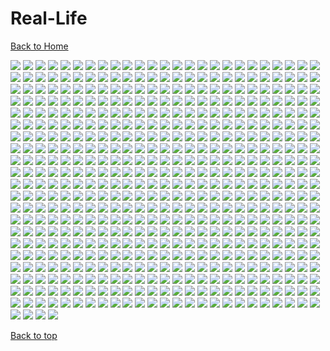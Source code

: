 # Real-Life

[Back to Home](https://github.com/RickyFoots/Wallpapers/tree/main)

</h1>

<img src="https://github.com/RickyFoots/Wallpapers/blob/main/Collection/Real Life/0003adef2077d0934e691e48482106df.jpg">

<img src="https://github.com/RickyFoots/Wallpapers/blob/main/Collection/Real Life/0047.jpg">

<img src="https://github.com/RickyFoots/Wallpapers/blob/main/Collection/Real Life/0054.jpg">

<img src="https://github.com/RickyFoots/Wallpapers/blob/main/Collection/Real Life/0e3625e5d5bde6b6121d4fde3965296f.jpg">

<img src="https://github.com/RickyFoots/Wallpapers/blob/main/Collection/Real Life/15.png">

<img src="https://github.com/RickyFoots/Wallpapers/blob/main/Collection/Real Life/1574706824146.jpg">

<img src="https://github.com/RickyFoots/Wallpapers/blob/main/Collection/Real Life/1645122906849.jpg">

<img src="https://github.com/RickyFoots/Wallpapers/blob/main/Collection/Real Life/1657806675179.jpg">

<img src="https://github.com/RickyFoots/Wallpapers/blob/main/Collection/Real Life/1661966120231932.jpg">

<img src="https://github.com/RickyFoots/Wallpapers/blob/main/Collection/Real Life/1683408835959986.jpg">

<img src="https://github.com/RickyFoots/Wallpapers/blob/main/Collection/Real Life/1684816030898805.jpg">

<img src="https://github.com/RickyFoots/Wallpapers/blob/main/Collection/Real Life/175fe5597b12c33ba7c9864404772bbd.jpg">

<img src="https://github.com/RickyFoots/Wallpapers/blob/main/Collection/Real Life/1H.jpg">

<img src="https://github.com/RickyFoots/Wallpapers/blob/main/Collection/Real Life/1jznxzg7jaw81.jpg">

<img src="https://github.com/RickyFoots/Wallpapers/blob/main/Collection/Real Life/2 - DEl93OU.jpg">

<img src="https://github.com/RickyFoots/Wallpapers/blob/main/Collection/Real Life/2.jpg">

<img src="https://github.com/RickyFoots/Wallpapers/blob/main/Collection/Real Life/20220519_140541.jpg">

<img src="https://github.com/RickyFoots/Wallpapers/blob/main/Collection/Real Life/2023-03-07_00.png">

<img src="https://github.com/RickyFoots/Wallpapers/blob/main/Collection/Real Life/20230511_1827_Photography (1).jpg">

<img src="https://github.com/RickyFoots/Wallpapers/blob/main/Collection/Real Life/20230511_1827_Photography (2).jpg">

<img src="https://github.com/RickyFoots/Wallpapers/blob/main/Collection/Real Life/20230511_1827_Photography.jpg">

<img src="https://github.com/RickyFoots/Wallpapers/blob/main/Collection/Real Life/27r8pdbrev0a1.png">

<img src="https://github.com/RickyFoots/Wallpapers/blob/main/Collection/Real Life/2911555.png">

<img src="https://github.com/RickyFoots/Wallpapers/blob/main/Collection/Real Life/29222227855_51f0ee1091_k.jpg">

<img src="https://github.com/RickyFoots/Wallpapers/blob/main/Collection/Real Life/3 - DhGgOp7.jpg">

<img src="https://github.com/RickyFoots/Wallpapers/blob/main/Collection/Real Life/3.jpg">

<img src="https://github.com/RickyFoots/Wallpapers/blob/main/Collection/Real Life/3096067.jpg">

<img src="https://github.com/RickyFoots/Wallpapers/blob/main/Collection/Real Life/4 - b24Q8oE.jpg">

<img src="https://github.com/RickyFoots/Wallpapers/blob/main/Collection/Real Life/4.jpg">

<img src="https://github.com/RickyFoots/Wallpapers/blob/main/Collection/Real Life/5 - uCrGTLP.jpg">

<img src="https://github.com/RickyFoots/Wallpapers/blob/main/Collection/Real Life/5.jpg">

<img src="https://github.com/RickyFoots/Wallpapers/blob/main/Collection/Real Life/6 - Y7rYZHm.jpg">

<img src="https://github.com/RickyFoots/Wallpapers/blob/main/Collection/Real Life/6.jpg">

<img src="https://github.com/RickyFoots/Wallpapers/blob/main/Collection/Real Life/651c1a6.jpg">

<img src="https://github.com/RickyFoots/Wallpapers/blob/main/Collection/Real Life/7 - uieCiSk.jpg">

<img src="https://github.com/RickyFoots/Wallpapers/blob/main/Collection/Real Life/79e2636d1d332ab50d4316ce31d7df4b.jpg">

<img src="https://github.com/RickyFoots/Wallpapers/blob/main/Collection/Real Life/85cd66f9f22aa437d1cbed98f661d0cc.jpg">

<img src="https://github.com/RickyFoots/Wallpapers/blob/main/Collection/Real Life/9 - Ua3eIkp.jpg">

<img src="https://github.com/RickyFoots/Wallpapers/blob/main/Collection/Real Life/91bafa0.jpg">

<img src="https://github.com/RickyFoots/Wallpapers/blob/main/Collection/Real Life/94SjZ0A.jpeg">

<img src="https://github.com/RickyFoots/Wallpapers/blob/main/Collection/Real Life/97h72d081th81.jpg">

<img src="https://github.com/RickyFoots/Wallpapers/blob/main/Collection/Real Life/BloomingTreeFlowers.jpg">

<img src="https://github.com/RickyFoots/Wallpapers/blob/main/Collection/Real Life/BrooklynBridge.jpg">

<img src="https://github.com/RickyFoots/Wallpapers/blob/main/Collection/Real Life/Cold Red22123_rectangle.jpg">

<img src="https://github.com/RickyFoots/Wallpapers/blob/main/Collection/Real Life/D9xlw7UxTBqQw5sLf8cJ_reef insp-72.jpg">

<img src="https://github.com/RickyFoots/Wallpapers/blob/main/Collection/Real Life/Deer.jpg">

<img src="https://github.com/RickyFoots/Wallpapers/blob/main/Collection/Real Life/FFW5bbwaAAYexpT.png">

<img src="https://github.com/RickyFoots/Wallpapers/blob/main/Collection/Real Life/FFW5bbwaIAEOtCp.png">

<img src="https://github.com/RickyFoots/Wallpapers/blob/main/Collection/Real Life/FZgIjCw.png">

<img src="https://github.com/RickyFoots/Wallpapers/blob/main/Collection/Real Life/Fall Wallpaper Black And White.jpg">

<img src="https://github.com/RickyFoots/Wallpapers/blob/main/Collection/Real Life/Get8WQn.jpeg">

<img src="https://github.com/RickyFoots/Wallpapers/blob/main/Collection/Real Life/GloomyWoods.jpg">

<img src="https://github.com/RickyFoots/Wallpapers/blob/main/Collection/Real Life/GoldenGate.jpg">

<img src="https://github.com/RickyFoots/Wallpapers/blob/main/Collection/Real Life/GreenStreets.jpg">

<img src="https://github.com/RickyFoots/Wallpapers/blob/main/Collection/Real Life/Green_Energy.jpg">

<img src="https://github.com/RickyFoots/Wallpapers/blob/main/Collection/Real Life/IMG_1884.jpg">

<img src="https://github.com/RickyFoots/Wallpapers/blob/main/Collection/Real Life/IMG_20210318_132240.jpg">

<img src="https://github.com/RickyFoots/Wallpapers/blob/main/Collection/Real Life/IMG_20221019_063833_394.jpg">

<img src="https://github.com/RickyFoots/Wallpapers/blob/main/Collection/Real Life/ImperialFlowers.jpg">

<img src="https://github.com/RickyFoots/Wallpapers/blob/main/Collection/Real Life/JapaneseStreetView.jpg">

<img src="https://github.com/RickyFoots/Wallpapers/blob/main/Collection/Real Life/Lnka4.jpg">

<img src="https://github.com/RickyFoots/Wallpapers/blob/main/Collection/Real Life/MacroOnBlue.jpg">

<img src="https://github.com/RickyFoots/Wallpapers/blob/main/Collection/Real Life/Midmorning Stadium.jpg">

<img src="https://github.com/RickyFoots/Wallpapers/blob/main/Collection/Real Life/MoarBeach.jpg">

<img src="https://github.com/RickyFoots/Wallpapers/blob/main/Collection/Real Life/MountainDark.jpg">

<img src="https://github.com/RickyFoots/Wallpapers/blob/main/Collection/Real Life/NewYork.jpg">

<img src="https://github.com/RickyFoots/Wallpapers/blob/main/Collection/Real Life/New_York.jpg">

<img src="https://github.com/RickyFoots/Wallpapers/blob/main/Collection/Real Life/Spring.jpg">

<img src="https://github.com/RickyFoots/Wallpapers/blob/main/Collection/Real Life/Sprouting_Leaves.jpg">

<img src="https://github.com/RickyFoots/Wallpapers/blob/main/Collection/Real Life/Stones.jpg">

<img src="https://github.com/RickyFoots/Wallpapers/blob/main/Collection/Real Life/WarmCityscape.png">

<img src="https://github.com/RickyFoots/Wallpapers/blob/main/Collection/Real Life/Widgets_pt._1_1.png">

<img src="https://github.com/RickyFoots/Wallpapers/blob/main/Collection/Real Life/Xero1.jpg">

<img src="https://github.com/RickyFoots/Wallpapers/blob/main/Collection/Real Life/a.jpg">

<img src="https://github.com/RickyFoots/Wallpapers/blob/main/Collection/Real Life/a3beskyzmbr81.jpeg">

<img src="https://github.com/RickyFoots/Wallpapers/blob/main/Collection/Real Life/a6b280e04110f46b282e81d442c83620.jpg">

<img src="https://github.com/RickyFoots/Wallpapers/blob/main/Collection/Real Life/aaron-alvarado-OZSNnAU5RPk-unsplash.jpg">

<img src="https://github.com/RickyFoots/Wallpapers/blob/main/Collection/Real Life/adrian-regeci-LR5-H-gLAhE-unsplash.jpg">

<img src="https://github.com/RickyFoots/Wallpapers/blob/main/Collection/Real Life/aesthetic-moon-wallpaper-desktop.jpg">

<img src="https://github.com/RickyFoots/Wallpapers/blob/main/Collection/Real Life/ales-krivec-3sBnJqI8LXo-unsplash.jpg">

<img src="https://github.com/RickyFoots/Wallpapers/blob/main/Collection/Real Life/alex-bierwagen-Uuz7yti7SQA-unsplash.jpg">

<img src="https://github.com/RickyFoots/Wallpapers/blob/main/Collection/Real Life/alex-blajan-Yeg0Od9_69I-unsplash.jpg">

<img src="https://github.com/RickyFoots/Wallpapers/blob/main/Collection/Real Life/alexander-montes-Qv79akqGQt0-unsplash.jpg">

<img src="https://github.com/RickyFoots/Wallpapers/blob/main/Collection/Real Life/alexander-montes-Uj-_XNXk210-unsplash.jpg">

<img src="https://github.com/RickyFoots/Wallpapers/blob/main/Collection/Real Life/alexander-shatov-PHH_0uw9-Qw-unsplash.jpg">

<img src="https://github.com/RickyFoots/Wallpapers/blob/main/Collection/Real Life/ameen-fahmy-mXpTl4jNKiA-unsplash.jpg">

<img src="https://github.com/RickyFoots/Wallpapers/blob/main/Collection/Real Life/andrea-ferrario-3BfFa7rwqwM-unsplash.jpg">

<img src="https://github.com/RickyFoots/Wallpapers/blob/main/Collection/Real Life/andrea-tummons-1wrjYqLqn8c-unsplash.jpg">

<img src="https://github.com/RickyFoots/Wallpapers/blob/main/Collection/Real Life/andrea-tummons-oPW-njJj1oM-unsplash.jpg">

<img src="https://github.com/RickyFoots/Wallpapers/blob/main/Collection/Real Life/andrew-schultz-EAlbsTo6nuQ-unsplash.jpg">

<img src="https://github.com/RickyFoots/Wallpapers/blob/main/Collection/Real Life/andrey-konstantinov-drir5tDCWF4-unsplash.jpg">

<img src="https://github.com/RickyFoots/Wallpapers/blob/main/Collection/Real Life/anita-austvika-79pflgKIXhE-unsplash.jpg">

<img src="https://github.com/RickyFoots/Wallpapers/blob/main/Collection/Real Life/anna-kovalova-OEyw-6ZDR-U-unsplash.jpg">

<img src="https://github.com/RickyFoots/Wallpapers/blob/main/Collection/Real Life/annie-spratt-5KNecHxjTnI-unsplash.jpg">

<img src="https://github.com/RickyFoots/Wallpapers/blob/main/Collection/Real Life/annie-spratt-J4gm_1GKfAA-unsplash.jpg">

<img src="https://github.com/RickyFoots/Wallpapers/blob/main/Collection/Real Life/annie-spratt-KQ6sO8m1ZDE-unsplash.jpg">

<img src="https://github.com/RickyFoots/Wallpapers/blob/main/Collection/Real Life/annie-spratt-RULfLQOf5xU-unsplash.jpg">

<img src="https://github.com/RickyFoots/Wallpapers/blob/main/Collection/Real Life/annie-spratt-V5bwp9IJrCI-unsplash.jpg">

<img src="https://github.com/RickyFoots/Wallpapers/blob/main/Collection/Real Life/annie-spratt-X93dIa5APEI-unsplash.jpg">

<img src="https://github.com/RickyFoots/Wallpapers/blob/main/Collection/Real Life/annie-spratt-c4zairjiKSs-unsplash.jpg">

<img src="https://github.com/RickyFoots/Wallpapers/blob/main/Collection/Real Life/annie-spratt-gBj3ALJ2uUE-unsplash.jpg">

<img src="https://github.com/RickyFoots/Wallpapers/blob/main/Collection/Real Life/annie-spratt-hEDwwsfES2w-unsplash.jpg">

<img src="https://github.com/RickyFoots/Wallpapers/blob/main/Collection/Real Life/annie-spratt-r9eIL7jtenc-unsplash.jpg">

<img src="https://github.com/RickyFoots/Wallpapers/blob/main/Collection/Real Life/annie-spratt-tODXQIEAh9M-unsplash.jpg">

<img src="https://github.com/RickyFoots/Wallpapers/blob/main/Collection/Real Life/annie-spratt-x8R2oSWZRSE-unsplash.jpg">

<img src="https://github.com/RickyFoots/Wallpapers/blob/main/Collection/Real Life/architecture-upwards.jpg">

<img src="https://github.com/RickyFoots/Wallpapers/blob/main/Collection/Real Life/archlabs.jpg">

<img src="https://github.com/RickyFoots/Wallpapers/blob/main/Collection/Real Life/ashwini-chaudhary-monty-RyxqtBCH7NU-unsplash.jpg">

<img src="https://github.com/RickyFoots/Wallpapers/blob/main/Collection/Real Life/ashwini-chaudhary-monty-dAvJGJ54g5s-unsplash.jpg">

<img src="https://github.com/RickyFoots/Wallpapers/blob/main/Collection/Real Life/atanas-tsvetkov-9UZAgReiE0Y-unsplash.jpg">

<img src="https://github.com/RickyFoots/Wallpapers/blob/main/Collection/Real Life/b9ecf7d2ca5e96a5b63cfaacd54fa3d6.jpg">

<img src="https://github.com/RickyFoots/Wallpapers/blob/main/Collection/Real Life/background-flower.png">

<img src="https://github.com/RickyFoots/Wallpapers/blob/main/Collection/Real Life/bady-abbas-XAkPN7aEGJM-unsplash.jpg">

<img src="https://github.com/RickyFoots/Wallpapers/blob/main/Collection/Real Life/basil-lade-tDwc_wK57Pk-unsplash.jpg">

<img src="https://github.com/RickyFoots/Wallpapers/blob/main/Collection/Real Life/bat-swarm.jpg">

<img src="https://github.com/RickyFoots/Wallpapers/blob/main/Collection/Real Life/beach-seagul.jpg">

<img src="https://github.com/RickyFoots/Wallpapers/blob/main/Collection/Real Life/beach.jpg">

<img src="https://github.com/RickyFoots/Wallpapers/blob/main/Collection/Real Life/beach_landscape.png">

<img src="https://github.com/RickyFoots/Wallpapers/blob/main/Collection/Real Life/berries.jpg">

<img src="https://github.com/RickyFoots/Wallpapers/blob/main/Collection/Real Life/bike-in-eurpoe.jpg">

<img src="https://github.com/RickyFoots/Wallpapers/blob/main/Collection/Real Life/black_and_white_hill_julia_craice.jpg">

<img src="https://github.com/RickyFoots/Wallpapers/blob/main/Collection/Real Life/black_mountain_ivana_cajina.jpg">

<img src="https://github.com/RickyFoots/Wallpapers/blob/main/Collection/Real Life/blake-verdoorn-NXciM5wByZg-unsplash.jpg">

<img src="https://github.com/RickyFoots/Wallpapers/blob/main/Collection/Real Life/blue-river.png">

<img src="https://github.com/RickyFoots/Wallpapers/blob/main/Collection/Real Life/bluemtn_01_d.jpg">

<img src="https://github.com/RickyFoots/Wallpapers/blob/main/Collection/Real Life/boats_nyhavn_denmark_john_towner.jpg">

<img src="https://github.com/RickyFoots/Wallpapers/blob/main/Collection/Real Life/boris-m-UAzycY5r2-c-unsplash.jpg">

<img src="https://github.com/RickyFoots/Wallpapers/blob/main/Collection/Real Life/bottomless.jpg">

<img src="https://github.com/RickyFoots/Wallpapers/blob/main/Collection/Real Life/bouquet.jpg">

<img src="https://github.com/RickyFoots/Wallpapers/blob/main/Collection/Real Life/brian-patrick-tagalog-_8hGFBxWD0A-unsplash.jpg">

<img src="https://github.com/RickyFoots/Wallpapers/blob/main/Collection/Real Life/bridge_stream_cascade_384024_3840x2160.jpg">

<img src="https://github.com/RickyFoots/Wallpapers/blob/main/Collection/Real Life/buildings_terrance_raper.jpg">

<img src="https://github.com/RickyFoots/Wallpapers/blob/main/Collection/Real Life/bulbs.jpg">

<img src="https://github.com/RickyFoots/Wallpapers/blob/main/Collection/Real Life/burnt-clouds.png">

<img src="https://github.com/RickyFoots/Wallpapers/blob/main/Collection/Real Life/c994e791fff1d842f0090d57ce927b24.jpg">

<img src="https://github.com/RickyFoots/Wallpapers/blob/main/Collection/Real Life/cameron-foth-xU5Sr5Vs6ak-unsplash.jpg">

<img src="https://github.com/RickyFoots/Wallpapers/blob/main/Collection/Real Life/camille-orgel-LFUENr5bh1A-unsplash.jpg">

<img src="https://github.com/RickyFoots/Wallpapers/blob/main/Collection/Real Life/canazei_granite_ridges.jpg">

<img src="https://github.com/RickyFoots/Wallpapers/blob/main/Collection/Real Life/canyon.png">

<img src="https://github.com/RickyFoots/Wallpapers/blob/main/Collection/Real Life/carmine-de-fazio-3ytjETpQMNY-unsplash.jpg">

<img src="https://github.com/RickyFoots/Wallpapers/blob/main/Collection/Real Life/cascading-fog.jpg">

<img src="https://github.com/RickyFoots/Wallpapers/blob/main/Collection/Real Life/caseen-kyle-registos-JOTO7YjLiO0-unsplash.jpg">

<img src="https://github.com/RickyFoots/Wallpapers/blob/main/Collection/Real Life/castle-perspective.png">

<img src="https://github.com/RickyFoots/Wallpapers/blob/main/Collection/Real Life/cat-in-box.jpg">

<img src="https://github.com/RickyFoots/Wallpapers/blob/main/Collection/Real Life/catalin-sandru-Amn5SmeO-uA-unsplash.jpg">

<img src="https://github.com/RickyFoots/Wallpapers/blob/main/Collection/Real Life/cesira-alvarado-SsgCQtKs8lY-unsplash.jpg">

<img src="https://github.com/RickyFoots/Wallpapers/blob/main/Collection/Real Life/checkered-building.jpg">

<img src="https://github.com/RickyFoots/Wallpapers/blob/main/Collection/Real Life/cherry-blossom-white.jpg">

<img src="https://github.com/RickyFoots/Wallpapers/blob/main/Collection/Real Life/cherry-blue.jpg">

<img src="https://github.com/RickyFoots/Wallpapers/blob/main/Collection/Real Life/city-at-night.jpg">

<img src="https://github.com/RickyFoots/Wallpapers/blob/main/Collection/Real Life/city.jpg">

<img src="https://github.com/RickyFoots/Wallpapers/blob/main/Collection/Real Life/city_rocks_mountains_134667_1920x1080.jpg">

<img src="https://github.com/RickyFoots/Wallpapers/blob/main/Collection/Real Life/city_scape.jpg">

<img src="https://github.com/RickyFoots/Wallpapers/blob/main/Collection/Real Life/citylights.jpg">

<img src="https://github.com/RickyFoots/Wallpapers/blob/main/Collection/Real Life/claire-brear-3KNUXqMgr4c-unsplash.jpg">

<img src="https://github.com/RickyFoots/Wallpapers/blob/main/Collection/Real Life/clay-banks-0hG9jeO74-w-unsplash.jpg">

<img src="https://github.com/RickyFoots/Wallpapers/blob/main/Collection/Real Life/clay-banks-u27Rrbs9Dwc-unsplash.jpg">

<img src="https://github.com/RickyFoots/Wallpapers/blob/main/Collection/Real Life/cliffside.png">

<img src="https://github.com/RickyFoots/Wallpapers/blob/main/Collection/Real Life/cloudy.jpg">

<img src="https://github.com/RickyFoots/Wallpapers/blob/main/Collection/Real Life/cody-gallo-yRQ-7fCJgWI-unsplash.jpg">

<img src="https://github.com/RickyFoots/Wallpapers/blob/main/Collection/Real Life/colin-cypher-2DvgHY6Dros-unsplash.jpg">

<img src="https://github.com/RickyFoots/Wallpapers/blob/main/Collection/Real Life/colourful-place.jpg">

<img src="https://github.com/RickyFoots/Wallpapers/blob/main/Collection/Real Life/cotton-candy-clouds.jpg">

<img src="https://github.com/RickyFoots/Wallpapers/blob/main/Collection/Real Life/d8342a979229ba44152b47cce59ccda4.jpg">

<img src="https://github.com/RickyFoots/Wallpapers/blob/main/Collection/Real Life/daisy2.jpg">

<img src="https://github.com/RickyFoots/Wallpapers/blob/main/Collection/Real Life/daniel-plan-Vw6PwmjrtiE-unsplash.jpg">

<img src="https://github.com/RickyFoots/Wallpapers/blob/main/Collection/Real Life/daniel-svoboda-Oru9FY1X7eg-unsplash.jpg">

<img src="https://github.com/RickyFoots/Wallpapers/blob/main/Collection/Real Life/dark-city.png">

<img src="https://github.com/RickyFoots/Wallpapers/blob/main/Collection/Real Life/dark-muted-bush-green-pastel.jpg">

<img src="https://github.com/RickyFoots/Wallpapers/blob/main/Collection/Real Life/dark-wall-empty-room-with-plants-floor-3d-rendering.jpg">

<img src="https://github.com/RickyFoots/Wallpapers/blob/main/Collection/Real Life/dawid-zawila-duADlJvRI7Y-unsplash.jpg">

<img src="https://github.com/RickyFoots/Wallpapers/blob/main/Collection/Real Life/death_valley_jeremy_bishop.jpg">

<img src="https://github.com/RickyFoots/Wallpapers/blob/main/Collection/Real Life/denny-muller-zgrakjjOfGk-unsplash.jpg">

<img src="https://github.com/RickyFoots/Wallpapers/blob/main/Collection/Real Life/derek-story-arxL6nIJ7_A-unsplash.jpg">

<img src="https://github.com/RickyFoots/Wallpapers/blob/main/Collection/Real Life/dorian-przystalski-UDy3uvI5DaI-unsplash.jpg">

<img src="https://github.com/RickyFoots/Wallpapers/blob/main/Collection/Real Life/download.png">

<img src="https://github.com/RickyFoots/Wallpapers/blob/main/Collection/Real Life/download_1.png">

<img src="https://github.com/RickyFoots/Wallpapers/blob/main/Collection/Real Life/emma-steinhobel-uYyK5wQwvS8-unsplash.jpg">

<img src="https://github.com/RickyFoots/Wallpapers/blob/main/Collection/Real Life/empty-living-room-with-blue-sofa-plants-table-empty-white-wall-background-3d-rendering.jpg">

<img src="https://github.com/RickyFoots/Wallpapers/blob/main/Collection/Real Life/emre-EfyQXFzu8Nw-unsplash.jpg">

<img src="https://github.com/RickyFoots/Wallpapers/blob/main/Collection/Real Life/english-taxi.jpg">

<img src="https://github.com/RickyFoots/Wallpapers/blob/main/Collection/Real Life/eos-mimo.jpg">

<img src="https://github.com/RickyFoots/Wallpapers/blob/main/Collection/Real Life/erwan-hesry-1bnBaJ3iBTg-unsplash.jpg">

<img src="https://github.com/RickyFoots/Wallpapers/blob/main/Collection/Real Life/erwan-hesry-3YG0XUoK9Hg-unsplash.jpg">

<img src="https://github.com/RickyFoots/Wallpapers/blob/main/Collection/Real Life/erwan-hesry-KjKrSyvQuBE-unsplash.jpg">

<img src="https://github.com/RickyFoots/Wallpapers/blob/main/Collection/Real Life/erwan-hesry-SeT4jO19Y6E-unsplash.jpg">

<img src="https://github.com/RickyFoots/Wallpapers/blob/main/Collection/Real Life/erwan-hesry-WIdhyut3bp4-unsplash.jpg">

<img src="https://github.com/RickyFoots/Wallpapers/blob/main/Collection/Real Life/erwan-hesry-a8BgHxXpFpI-unsplash.jpg">

<img src="https://github.com/RickyFoots/Wallpapers/blob/main/Collection/Real Life/erwan-hesry-aCtpKD75QIY-unsplash.jpg">

<img src="https://github.com/RickyFoots/Wallpapers/blob/main/Collection/Real Life/erwan-hesry-g7xx-luCBdA-unsplash.jpg">

<img src="https://github.com/RickyFoots/Wallpapers/blob/main/Collection/Real Life/evening-sky.png">

<img src="https://github.com/RickyFoots/Wallpapers/blob/main/Collection/Real Life/everforest-fog-2.jpg">

<img src="https://github.com/RickyFoots/Wallpapers/blob/main/Collection/Real Life/everforest_mountain_range.jpeg">

<img src="https://github.com/RickyFoots/Wallpapers/blob/main/Collection/Real Life/extra-10.png">

<img src="https://github.com/RickyFoots/Wallpapers/blob/main/Collection/Real Life/extra-11.jpg">

<img src="https://github.com/RickyFoots/Wallpapers/blob/main/Collection/Real Life/extra-12.jpg">

<img src="https://github.com/RickyFoots/Wallpapers/blob/main/Collection/Real Life/f61e94638101b3a1c6725be188e7a737.jpg">

<img src="https://github.com/RickyFoots/Wallpapers/blob/main/Collection/Real Life/fRnEbnc.jpeg">

<img src="https://github.com/RickyFoots/Wallpapers/blob/main/Collection/Real Life/fabrizio-conti-T6OZ_Mf1fHQ-unsplash.jpg">

<img src="https://github.com/RickyFoots/Wallpapers/blob/main/Collection/Real Life/fabrizio-conti.jpg">

<img src="https://github.com/RickyFoots/Wallpapers/blob/main/Collection/Real Life/faded-mountains.jpg">

<img src="https://github.com/RickyFoots/Wallpapers/blob/main/Collection/Real Life/federico-di-dio-photography-EiFLZuM2Quw-unsplash.jpg">

<img src="https://github.com/RickyFoots/Wallpapers/blob/main/Collection/Real Life/flamingo_birds_pond.jpg">

<img src="https://github.com/RickyFoots/Wallpapers/blob/main/Collection/Real Life/florian-olivo-61R7g-mXxiM-unsplash.jpg">

<img src="https://github.com/RickyFoots/Wallpapers/blob/main/Collection/Real Life/florian-olivo-EIlYEtih0v8-unsplash.jpg">

<img src="https://github.com/RickyFoots/Wallpapers/blob/main/Collection/Real Life/florian-olivo-Xdtsflkdi0M-unsplash.jpg">

<img src="https://github.com/RickyFoots/Wallpapers/blob/main/Collection/Real Life/florian-olivo-s-nQETq05bE-unsplash.jpg">

<img src="https://github.com/RickyFoots/Wallpapers/blob/main/Collection/Real Life/flower-plant-petal.jpg">

<img src="https://github.com/RickyFoots/Wallpapers/blob/main/Collection/Real Life/flowerarc.jpg">

<img src="https://github.com/RickyFoots/Wallpapers/blob/main/Collection/Real Life/flowers-on-pond.png">

<img src="https://github.com/RickyFoots/Wallpapers/blob/main/Collection/Real Life/flowers.jpg">

<img src="https://github.com/RickyFoots/Wallpapers/blob/main/Collection/Real Life/fog-forest-1.jpg">

<img src="https://github.com/RickyFoots/Wallpapers/blob/main/Collection/Real Life/fog-forest-2.jpg">

<img src="https://github.com/RickyFoots/Wallpapers/blob/main/Collection/Real Life/fog-forest.png">

<img src="https://github.com/RickyFoots/Wallpapers/blob/main/Collection/Real Life/fog-sea.jpg">

<img src="https://github.com/RickyFoots/Wallpapers/blob/main/Collection/Real Life/fog_on_mountain.jpg">

<img src="https://github.com/RickyFoots/Wallpapers/blob/main/Collection/Real Life/fog_yosemite_valley_john_towner.jpg">

<img src="https://github.com/RickyFoots/Wallpapers/blob/main/Collection/Real Life/foggy-forest-01-everforest.jpg">

<img src="https://github.com/RickyFoots/Wallpapers/blob/main/Collection/Real Life/forest-foggy-1.jpg">

<img src="https://github.com/RickyFoots/Wallpapers/blob/main/Collection/Real Life/forest-moss.jpg">

<img src="https://github.com/RickyFoots/Wallpapers/blob/main/Collection/Real Life/forest-river-misty.jpg">

<img src="https://github.com/RickyFoots/Wallpapers/blob/main/Collection/Real Life/forest-under-clouds-1287075.jpg">

<img src="https://github.com/RickyFoots/Wallpapers/blob/main/Collection/Real Life/forest-valley-mountains.png">

<img src="https://github.com/RickyFoots/Wallpapers/blob/main/Collection/Real Life/forrest-cavale-qfmd9bu7IgA-unsplash.jpg">

<img src="https://github.com/RickyFoots/Wallpapers/blob/main/Collection/Real Life/fr4zfpfi0vc91.jpg">

<img src="https://github.com/RickyFoots/Wallpapers/blob/main/Collection/Real Life/frances-gunn-8BmNurlVR6M-unsplash.jpg">

<img src="https://github.com/RickyFoots/Wallpapers/blob/main/Collection/Real Life/francisco-moreno-Yp8s2MLTGJE-unsplash.jpg">

<img src="https://github.com/RickyFoots/Wallpapers/blob/main/Collection/Real Life/frozen-waterfall.jpg">

<img src="https://github.com/RickyFoots/Wallpapers/blob/main/Collection/Real Life/gas-station-dream.jpg">

<img src="https://github.com/RickyFoots/Wallpapers/blob/main/Collection/Real Life/gilberto-olimpio-Hfh8viYL9kA-unsplash.jpg">

<img src="https://github.com/RickyFoots/Wallpapers/blob/main/Collection/Real Life/giuseppe-doto-mFK2hnYFvVQ-unsplash.jpg">

<img src="https://github.com/RickyFoots/Wallpapers/blob/main/Collection/Real Life/glacier_kilimanjaro_hu_chen.jpg">

<img src="https://github.com/RickyFoots/Wallpapers/blob/main/Collection/Real Life/golden-gorge.jpg">

<img src="https://github.com/RickyFoots/Wallpapers/blob/main/Collection/Real Life/goofyplants.png">

<img src="https://github.com/RickyFoots/Wallpapers/blob/main/Collection/Real Life/gray-horizon.jpg">

<img src="https://github.com/RickyFoots/Wallpapers/blob/main/Collection/Real Life/gruvbord.jpg">

<img src="https://github.com/RickyFoots/Wallpapers/blob/main/Collection/Real Life/gruvbox-overgrowth.jpg">

<img src="https://github.com/RickyFoots/Wallpapers/blob/main/Collection/Real Life/h9xl47mbld851.png">

<img src="https://github.com/RickyFoots/Wallpapers/blob/main/Collection/Real Life/half_dome_yosemite_national_park_elle_zhu.jpg">

<img src="https://github.com/RickyFoots/Wallpapers/blob/main/Collection/Real Life/harry-singh-qBaZ0nmS2zY-unsplash.jpg">

<img src="https://github.com/RickyFoots/Wallpapers/blob/main/Collection/Real Life/home-in-the-woods.jpg">

<img src="https://github.com/RickyFoots/Wallpapers/blob/main/Collection/Real Life/house-in-forest.png">

<img src="https://github.com/RickyFoots/Wallpapers/blob/main/Collection/Real Life/house.jpg">

<img src="https://github.com/RickyFoots/Wallpapers/blob/main/Collection/Real Life/hunter-so-aPSa8EXX6L8-unsplash.jpg">

<img src="https://github.com/RickyFoots/Wallpapers/blob/main/Collection/Real Life/huskvarna-sweden.jpg">

<img src="https://github.com/RickyFoots/Wallpapers/blob/main/Collection/Real Life/ian-valerio-pPlJrcLvPvw-unsplash.jpg">

<img src="https://github.com/RickyFoots/Wallpapers/blob/main/Collection/Real Life/ice.jpg">

<img src="https://github.com/RickyFoots/Wallpapers/blob/main/Collection/Real Life/ign_blue.png">

<img src="https://github.com/RickyFoots/Wallpapers/blob/main/Collection/Real Life/ign_car.png">

<img src="https://github.com/RickyFoots/Wallpapers/blob/main/Collection/Real Life/ign_daisy2.png">

<img src="https://github.com/RickyFoots/Wallpapers/blob/main/Collection/Real Life/ign_roses.png">

<img src="https://github.com/RickyFoots/Wallpapers/blob/main/Collection/Real Life/inga-shcheglova-CIZvO8VpGFo-unsplash.jpg">

<img src="https://github.com/RickyFoots/Wallpapers/blob/main/Collection/Real Life/irina-iriser.png">

<img src="https://github.com/RickyFoots/Wallpapers/blob/main/Collection/Real Life/ix4i6vjcsok91.png">

<img src="https://github.com/RickyFoots/Wallpapers/blob/main/Collection/Real Life/jake-nebov-oTPtkma3bjw-unsplash.jpg">

<img src="https://github.com/RickyFoots/Wallpapers/blob/main/Collection/Real Life/james-lee-gXrjjUlILAY-unsplash.jpg">

<img src="https://github.com/RickyFoots/Wallpapers/blob/main/Collection/Real Life/janmayen2.jpg">

<img src="https://github.com/RickyFoots/Wallpapers/blob/main/Collection/Real Life/jennifer-chen-444045.jpg">

<img src="https://github.com/RickyFoots/Wallpapers/blob/main/Collection/Real Life/jessi-pena-bXD1LRIDKYQ-unsplash.jpg">

<img src="https://github.com/RickyFoots/Wallpapers/blob/main/Collection/Real Life/jez-timms-7bVMdNYzH_8-unsplash.jpg">

<img src="https://github.com/RickyFoots/Wallpapers/blob/main/Collection/Real Life/joey-huang-VzIKITZA-N0-unsplash.jpg">

<img src="https://github.com/RickyFoots/Wallpapers/blob/main/Collection/Real Life/jose-murillo-7x4dOkulU9E-unsplash.jpg">

<img src="https://github.com/RickyFoots/Wallpapers/blob/main/Collection/Real Life/joshua_tree_california_alex_kramar.jpg">

<img src="https://github.com/RickyFoots/Wallpapers/blob/main/Collection/Real Life/jungle_setting.jpg">

<img src="https://github.com/RickyFoots/Wallpapers/blob/main/Collection/Real Life/k7epw1.jpg">

<img src="https://github.com/RickyFoots/Wallpapers/blob/main/Collection/Real Life/kal-visuals-a-G0Ma--qbc-unsplash.jpg">

<img src="https://github.com/RickyFoots/Wallpapers/blob/main/Collection/Real Life/kal-visuals-bzfxu1sIlPc-unsplash.jpg">

<img src="https://github.com/RickyFoots/Wallpapers/blob/main/Collection/Real Life/karina-skrypnik--EQ8L9lY50A-unsplash.jpg">

<img src="https://github.com/RickyFoots/Wallpapers/blob/main/Collection/Real Life/karsten-wurth-7BjhtdogU3A-unsplash.jpg">

<img src="https://github.com/RickyFoots/Wallpapers/blob/main/Collection/Real Life/karsten-wurth-aZgDHvn6fK8-unsplash.jpg">

<img src="https://github.com/RickyFoots/Wallpapers/blob/main/Collection/Real Life/karsten-wurth-b_8eErngWm4-unsplash.jpg">

<img src="https://github.com/RickyFoots/Wallpapers/blob/main/Collection/Real Life/kevin-laminto-B2dBrvXZWfk-unsplash.jpg">

<img src="https://github.com/RickyFoots/Wallpapers/blob/main/Collection/Real Life/kevin-wolf-BJyjgEdNTPs-unsplash.jpg">

<img src="https://github.com/RickyFoots/Wallpapers/blob/main/Collection/Real Life/khusna-faiq-XcK3gINysWk-unsplash.jpg">

<img src="https://github.com/RickyFoots/Wallpapers/blob/main/Collection/Real Life/kien-do-uUVkzxDR1D0-unsplash.jpg">

<img src="https://github.com/RickyFoots/Wallpapers/blob/main/Collection/Real Life/klim-musalimov-5kjxC9SiwH8-unsplash.jpg">

<img src="https://github.com/RickyFoots/Wallpapers/blob/main/Collection/Real Life/klim-musalimov-QvEG1o0YmsA-unsplash.jpg">

<img src="https://github.com/RickyFoots/Wallpapers/blob/main/Collection/Real Life/kym-mackinnon-KrrVNx8R640-unsplash.jpg">

<img src="https://github.com/RickyFoots/Wallpapers/blob/main/Collection/Real Life/kyoto_streets.png">

<img src="https://github.com/RickyFoots/Wallpapers/blob/main/Collection/Real Life/lake.png">

<img src="https://github.com/RickyFoots/Wallpapers/blob/main/Collection/Real Life/lantern-woods.jpg">

<img src="https://github.com/RickyFoots/Wallpapers/blob/main/Collection/Real Life/latte-art-1.jpg">

<img src="https://github.com/RickyFoots/Wallpapers/blob/main/Collection/Real Life/latte-art-2.jpg">

<img src="https://github.com/RickyFoots/Wallpapers/blob/main/Collection/Real Life/lava_snow_cliff.jpg">

<img src="https://github.com/RickyFoots/Wallpapers/blob/main/Collection/Real Life/le-tan-xKxB_8qXDkk-unsplash.jpg">

<img src="https://github.com/RickyFoots/Wallpapers/blob/main/Collection/Real Life/leaves.jpg">

<img src="https://github.com/RickyFoots/Wallpapers/blob/main/Collection/Real Life/leif-niemczik-Gp8R_D5klig-unsplash.jpg">

<img src="https://github.com/RickyFoots/Wallpapers/blob/main/Collection/Real Life/light.jpg">

<img src="https://github.com/RickyFoots/Wallpapers/blob/main/Collection/Real Life/lightblack.png">

<img src="https://github.com/RickyFoots/Wallpapers/blob/main/Collection/Real Life/lkapnzfrvst81.jpg">

<img src="https://github.com/RickyFoots/Wallpapers/blob/main/Collection/Real Life/macaroons.jpg">

<img src="https://github.com/RickyFoots/Wallpapers/blob/main/Collection/Real Life/mahdi-bafande-0Pwzu3Fu0CU-unsplash.jpg">

<img src="https://github.com/RickyFoots/Wallpapers/blob/main/Collection/Real Life/malaya-sadler-AyLE8fGt9_k-unsplash.jpg">

<img src="https://github.com/RickyFoots/Wallpapers/blob/main/Collection/Real Life/marek-piwnicki-WiZOyYqzUss-unsplash.jpg">

<img src="https://github.com/RickyFoots/Wallpapers/blob/main/Collection/Real Life/marek-piwnicki-pRiUWB0YVeQ-unsplash.jpg">

<img src="https://github.com/RickyFoots/Wallpapers/blob/main/Collection/Real Life/marivi-pazos-4kX1uoAAohY-unsplash.jpg">

<img src="https://github.com/RickyFoots/Wallpapers/blob/main/Collection/Real Life/markus-spiske-XQZ76LwmTAE-unsplash.jpg">

<img src="https://github.com/RickyFoots/Wallpapers/blob/main/Collection/Real Life/matador_rocks.jpg">

<img src="https://github.com/RickyFoots/Wallpapers/blob/main/Collection/Real Life/matt-antonioli-LQvkqPoDvAc-unsplash.jpg">

<img src="https://github.com/RickyFoots/Wallpapers/blob/main/Collection/Real Life/maui.jpg">

<img src="https://github.com/RickyFoots/Wallpapers/blob/main/Collection/Real Life/mesa.png">

<img src="https://github.com/RickyFoots/Wallpapers/blob/main/Collection/Real Life/michael-benz-IgWNxx7paz4-unsplash.jpg">

<img src="https://github.com/RickyFoots/Wallpapers/blob/main/Collection/Real Life/michael-bomke-470306.jpg">

<img src="https://github.com/RickyFoots/Wallpapers/blob/main/Collection/Real Life/mist-mountain-1.jpg">

<img src="https://github.com/RickyFoots/Wallpapers/blob/main/Collection/Real Life/mist-mountain-2.png">

<img src="https://github.com/RickyFoots/Wallpapers/blob/main/Collection/Real Life/misty-mountain.jpg">

<img src="https://github.com/RickyFoots/Wallpapers/blob/main/Collection/Real Life/mock-up-living-room-interior-with-armchair-empty-dark-blue-wall-wall-background-3d-rendering.jpg">

<img src="https://github.com/RickyFoots/Wallpapers/blob/main/Collection/Real Life/mono-mountain.jpg">

<img src="https://github.com/RickyFoots/Wallpapers/blob/main/Collection/Real Life/monochrome-clouds.jpg">

<img src="https://github.com/RickyFoots/Wallpapers/blob/main/Collection/Real Life/monochrome-eye-character.png">

<img src="https://github.com/RickyFoots/Wallpapers/blob/main/Collection/Real Life/monochrome-mountain-cloud-moon.jpg">

<img src="https://github.com/RickyFoots/Wallpapers/blob/main/Collection/Real Life/monochrome-mountains-clouds.jpg">

<img src="https://github.com/RickyFoots/Wallpapers/blob/main/Collection/Real Life/mont_des_ranges_saint-colomban-des-villards.jpg">

<img src="https://github.com/RickyFoots/Wallpapers/blob/main/Collection/Real Life/moroco.jpg">

<img src="https://github.com/RickyFoots/Wallpapers/blob/main/Collection/Real Life/moscow-station.jpg">

<img src="https://github.com/RickyFoots/Wallpapers/blob/main/Collection/Real Life/moss.jpg">

<img src="https://github.com/RickyFoots/Wallpapers/blob/main/Collection/Real Life/moss_seattle_wa_robert_haverly.jpg">

<img src="https://github.com/RickyFoots/Wallpapers/blob/main/Collection/Real Life/mossy-stones.jpg">

<img src="https://github.com/RickyFoots/Wallpapers/blob/main/Collection/Real Life/mount_cook_canterbury_jordan_mcgee.jpg">

<img src="https://github.com/RickyFoots/Wallpapers/blob/main/Collection/Real Life/mount_cook_canterbury_kuno_schweizer.jpg">

<img src="https://github.com/RickyFoots/Wallpapers/blob/main/Collection/Real Life/mountain-jaws.jpg">

<img src="https://github.com/RickyFoots/Wallpapers/blob/main/Collection/Real Life/mountain-smoke-1.jpg">

<img src="https://github.com/RickyFoots/Wallpapers/blob/main/Collection/Real Life/mountain.jpeg">

<img src="https://github.com/RickyFoots/Wallpapers/blob/main/Collection/Real Life/mountain.jpg">

<img src="https://github.com/RickyFoots/Wallpapers/blob/main/Collection/Real Life/mountain_scene.jpg">

<img src="https://github.com/RickyFoots/Wallpapers/blob/main/Collection/Real Life/mountain_under_fog_2_decollatura_carmine_de_fazio.jpg">

<img src="https://github.com/RickyFoots/Wallpapers/blob/main/Collection/Real Life/mountains-real.png">

<img src="https://github.com/RickyFoots/Wallpapers/blob/main/Collection/Real Life/mountains.png">

<img src="https://github.com/RickyFoots/Wallpapers/blob/main/Collection/Real Life/mtn.jpg">

<img src="https://github.com/RickyFoots/Wallpapers/blob/main/Collection/Real Life/museums-of-history-new-south-wales-PU40XfvlrEQ-unsplash.jpg">

<img src="https://github.com/RickyFoots/Wallpapers/blob/main/Collection/Real Life/mysterious_light_in_pine_trees_nagy_arnold.jpg">

<img src="https://github.com/RickyFoots/Wallpapers/blob/main/Collection/Real Life/nadiia-ploshchenko-D0AyhLJ0PXU-unsplash.jpg">

<img src="https://github.com/RickyFoots/Wallpapers/blob/main/Collection/Real Life/nathan-anderson-_zHYUQmWrzk-unsplash.jpg">

<img src="https://github.com/RickyFoots/Wallpapers/blob/main/Collection/Real Life/nathan-dumlao-tA90pRfL2gM-unsplash.jpg">

<img src="https://github.com/RickyFoots/Wallpapers/blob/main/Collection/Real Life/nature-1.png">

<img src="https://github.com/RickyFoots/Wallpapers/blob/main/Collection/Real Life/nature-5.jpg">

<img src="https://github.com/RickyFoots/Wallpapers/blob/main/Collection/Real Life/nature-6.jpg">

<img src="https://github.com/RickyFoots/Wallpapers/blob/main/Collection/Real Life/nature.jpg">

<img src="https://github.com/RickyFoots/Wallpapers/blob/main/Collection/Real Life/naveen-prajapat-eQu4HfK53lk-unsplash.jpg">

<img src="https://github.com/RickyFoots/Wallpapers/blob/main/Collection/Real Life/nearmoss.png">

<img src="https://github.com/RickyFoots/Wallpapers/blob/main/Collection/Real Life/nick-nice-gPm8h3DS1s4-unsplash.jpg">

<img src="https://github.com/RickyFoots/Wallpapers/blob/main/Collection/Real Life/nicolas-houdayer--gxb8dbTxPw-unsplash.jpg">

<img src="https://github.com/RickyFoots/Wallpapers/blob/main/Collection/Real Life/night-city.jpg">

<img src="https://github.com/RickyFoots/Wallpapers/blob/main/Collection/Real Life/nikhil-kumar-JdPHvI7VF0o-unsplash.jpg">

<img src="https://github.com/RickyFoots/Wallpapers/blob/main/Collection/Real Life/nitin-mendekar-O4rpVAyAC3w-unsplash.jpg">

<img src="https://github.com/RickyFoots/Wallpapers/blob/main/Collection/Real Life/northern-woods.png">

<img src="https://github.com/RickyFoots/Wallpapers/blob/main/Collection/Real Life/ocean.jpg">

<img src="https://github.com/RickyFoots/Wallpapers/blob/main/Collection/Real Life/ocean_front_1920x1080.png">

<img src="https://github.com/RickyFoots/Wallpapers/blob/main/Collection/Real Life/old-car.png">

<img src="https://github.com/RickyFoots/Wallpapers/blob/main/Collection/Real Life/oleg-larkin-_qOk3NzCc5U-unsplash.jpg">

<img src="https://github.com/RickyFoots/Wallpapers/blob/main/Collection/Real Life/olga-vilkha-7GZ9-QHlaVc-unsplash.jpg">

<img src="https://github.com/RickyFoots/Wallpapers/blob/main/Collection/Real Life/olga-vilkha-uRhOFldnFWg-unsplash.jpg">

<img src="https://github.com/RickyFoots/Wallpapers/blob/main/Collection/Real Life/olivier-miche-iIg4F2IWbTM-unsplash.jpg">

<img src="https://github.com/RickyFoots/Wallpapers/blob/main/Collection/Real Life/oncoming-dark.jpg">

<img src="https://github.com/RickyFoots/Wallpapers/blob/main/Collection/Real Life/open-ocean.jpg">

<img src="https://github.com/RickyFoots/Wallpapers/blob/main/Collection/Real Life/oscar-keys-ojVMh1QTVGY-unsplash.jpg">

<img src="https://github.com/RickyFoots/Wallpapers/blob/main/Collection/Real Life/out2.png">

<img src="https://github.com/RickyFoots/Wallpapers/blob/main/Collection/Real Life/overforest-fog.jpg">

<img src="https://github.com/RickyFoots/Wallpapers/blob/main/Collection/Real Life/overlook_1920x1080.png">

<img src="https://github.com/RickyFoots/Wallpapers/blob/main/Collection/Real Life/overlookers-colored.jpg">

<img src="https://github.com/RickyFoots/Wallpapers/blob/main/Collection/Real Life/overpass-sunset.jpg">

<img src="https://github.com/RickyFoots/Wallpapers/blob/main/Collection/Real Life/pagmzD8.jpeg">

<img src="https://github.com/RickyFoots/Wallpapers/blob/main/Collection/Real Life/pale-blossoms.jpg">

<img src="https://github.com/RickyFoots/Wallpapers/blob/main/Collection/Real Life/palette-city-alt.png">

<img src="https://github.com/RickyFoots/Wallpapers/blob/main/Collection/Real Life/palm-leaves.jpg">

<img src="https://github.com/RickyFoots/Wallpapers/blob/main/Collection/Real Life/panoramic-mountains-MULTIMONITOR.jpg">

<img src="https://github.com/RickyFoots/Wallpapers/blob/main/Collection/Real Life/park-in-city.jpg">

<img src="https://github.com/RickyFoots/Wallpapers/blob/main/Collection/Real Life/patricia-oChV7SfgH8g-unsplash.jpg">

<img src="https://github.com/RickyFoots/Wallpapers/blob/main/Collection/Real Life/patrick-hendry-37ZuGYD3JOk-unsplash.jpg">

<img src="https://github.com/RickyFoots/Wallpapers/blob/main/Collection/Real Life/paul-gilmore-KT3WlrL_bsg-unsplash.jpg">

<img src="https://github.com/RickyFoots/Wallpapers/blob/main/Collection/Real Life/pawan-thapa-5teEzy9k1Ls-unsplash.jpg">

<img src="https://github.com/RickyFoots/Wallpapers/blob/main/Collection/Real Life/pedro-saraiva-vvoMJresXM0-unsplash.jpg">

<img src="https://github.com/RickyFoots/Wallpapers/blob/main/Collection/Real Life/pexels-alfo-medeiros-12921047.jpg">

<img src="https://github.com/RickyFoots/Wallpapers/blob/main/Collection/Real Life/pexels-evgeny-tchebotarev-2187605.jpg">

<img src="https://github.com/RickyFoots/Wallpapers/blob/main/Collection/Real Life/pexels-lee-imho-34435.jpg">

<img src="https://github.com/RickyFoots/Wallpapers/blob/main/Collection/Real Life/pexels-lisa-fotios-1083822.jpg">

<img src="https://github.com/RickyFoots/Wallpapers/blob/main/Collection/Real Life/pexels-natasha-babenko-2565347.jpg">

<img src="https://github.com/RickyFoots/Wallpapers/blob/main/Collection/Real Life/pexels-pixabay-434645.jpg">

<img src="https://github.com/RickyFoots/Wallpapers/blob/main/Collection/Real Life/pexels-sl-wong-1023953.jpg">

<img src="https://github.com/RickyFoots/Wallpapers/blob/main/Collection/Real Life/photo-1444912517131-2a1c46cb761f.jpg">

<img src="https://github.com/RickyFoots/Wallpapers/blob/main/Collection/Real Life/photo-1493744493046-8ae80dca89eb.jpg">

<img src="https://github.com/RickyFoots/Wallpapers/blob/main/Collection/Real Life/pier.jpeg">

<img src="https://github.com/RickyFoots/Wallpapers/blob/main/Collection/Real Life/pine.jpg">

<img src="https://github.com/RickyFoots/Wallpapers/blob/main/Collection/Real Life/pink-clouds.jpg">

<img src="https://github.com/RickyFoots/Wallpapers/blob/main/Collection/Real Life/pinkish.jpeg">

<img src="https://github.com/RickyFoots/Wallpapers/blob/main/Collection/Real Life/plane.jpg">

<img src="https://github.com/RickyFoots/Wallpapers/blob/main/Collection/Real Life/plant-foliage-vegetation-wildflower-dry-seasonal-autumn-closeup-focu-blur-soft-brown-flower-herb-vegetal.jpg">

<img src="https://github.com/RickyFoots/Wallpapers/blob/main/Collection/Real Life/plant-study.png">

<img src="https://github.com/RickyFoots/Wallpapers/blob/main/Collection/Real Life/plant.png">

<img src="https://github.com/RickyFoots/Wallpapers/blob/main/Collection/Real Life/poon_hill_histan_mandali.jpg">

<img src="https://github.com/RickyFoots/Wallpapers/blob/main/Collection/Real Life/pop-city-from-above.jpg">

<img src="https://github.com/RickyFoots/Wallpapers/blob/main/Collection/Real Life/purple-road.png">

<img src="https://github.com/RickyFoots/Wallpapers/blob/main/Collection/Real Life/radek-grzybowski-8tem2WpFPhM-unsplash.jpg">

<img src="https://github.com/RickyFoots/Wallpapers/blob/main/Collection/Real Life/rainyleaves.jpg">

<img src="https://github.com/RickyFoots/Wallpapers/blob/main/Collection/Real Life/razvan-dumitrasconiu-YfclfrnykH4-unsplash.jpg">

<img src="https://github.com/RickyFoots/Wallpapers/blob/main/Collection/Real Life/redflowers.png">

<img src="https://github.com/RickyFoots/Wallpapers/blob/main/Collection/Real Life/relaxing-diner.jpg">

<img src="https://github.com/RickyFoots/Wallpapers/blob/main/Collection/Real Life/retro-pc.png">

<img src="https://github.com/RickyFoots/Wallpapers/blob/main/Collection/Real Life/reuben-teo-8JzoJyt3hyM-unsplash.jpg">

<img src="https://github.com/RickyFoots/Wallpapers/blob/main/Collection/Real Life/reynardo-etenia-wongso-BYIf3XanizQ-unsplash.jpg">

<img src="https://github.com/RickyFoots/Wallpapers/blob/main/Collection/Real Life/rocks-an.jpg">

<img src="https://github.com/RickyFoots/Wallpapers/blob/main/Collection/Real Life/rocks_river_gorge_397768_3840x2160.jpg">

<img src="https://github.com/RickyFoots/Wallpapers/blob/main/Collection/Real Life/rocky.jpg">

<img src="https://github.com/RickyFoots/Wallpapers/blob/main/Collection/Real Life/rolling-clouds.png">

<img src="https://github.com/RickyFoots/Wallpapers/blob/main/Collection/Real Life/roman-kraft-CqoSqqHhsuI-unsplash.jpg">

<img src="https://github.com/RickyFoots/Wallpapers/blob/main/Collection/Real Life/roses.jpg">

<img src="https://github.com/RickyFoots/Wallpapers/blob/main/Collection/Real Life/ruslan-valeev-9PoJW0LsJuQ-unsplash.jpg">

<img src="https://github.com/RickyFoots/Wallpapers/blob/main/Collection/Real Life/ryoji-iwata-jxn929uiwYs-unsplash.jpg">

<img src="https://github.com/RickyFoots/Wallpapers/blob/main/Collection/Real Life/saad-chaudhry-ioWneNxBXDk-unsplash.jpg">

<img src="https://github.com/RickyFoots/Wallpapers/blob/main/Collection/Real Life/sails.jpg">

<img src="https://github.com/RickyFoots/Wallpapers/blob/main/Collection/Real Life/sakura.jpg">

<img src="https://github.com/RickyFoots/Wallpapers/blob/main/Collection/Real Life/samantha-gades-nysCDwot01c-unsplash.jpg">

<img src="https://github.com/RickyFoots/Wallpapers/blob/main/Collection/Real Life/samuel-jeronimo-uSPTBL4WAsk-unsplash.jpg">

<img src="https://github.com/RickyFoots/Wallpapers/blob/main/Collection/Real Life/sascha-bosshard-n8WT_zhU6cg-unsplash.jpg">

<img src="https://github.com/RickyFoots/Wallpapers/blob/main/Collection/Real Life/sasha-matic-TEpJdLB8j8U-unsplash.jpg">

<img src="https://github.com/RickyFoots/Wallpapers/blob/main/Collection/Real Life/sebastian-molina-fotografia-natjj0CTa-s.png">

<img src="https://github.com/RickyFoots/Wallpapers/blob/main/Collection/Real Life/semen-manushko--nz4Voclb_k-unsplash.jpg">

<img src="https://github.com/RickyFoots/Wallpapers/blob/main/Collection/Real Life/sidrik-NiOFfplU2es-unsplash.jpg">

<img src="https://github.com/RickyFoots/Wallpapers/blob/main/Collection/Real Life/siniz-kim-Upik7lKpsAE-unsplash.jpg">

<img src="https://github.com/RickyFoots/Wallpapers/blob/main/Collection/Real Life/sleeping-cat.jpg">

<img src="https://github.com/RickyFoots/Wallpapers/blob/main/Collection/Real Life/smg9jgc1qxg81.jpg">

<img src="https://github.com/RickyFoots/Wallpapers/blob/main/Collection/Real Life/snow_covered_mountains_grigone_asoggetti.jpg">

<img src="https://github.com/RickyFoots/Wallpapers/blob/main/Collection/Real Life/snow_covered_mountains_robert_haverly.jpg">

<img src="https://github.com/RickyFoots/Wallpapers/blob/main/Collection/Real Life/solarized-planet.jpg">

<img src="https://github.com/RickyFoots/Wallpapers/blob/main/Collection/Real Life/someleaves.jpg">

<img src="https://github.com/RickyFoots/Wallpapers/blob/main/Collection/Real Life/stairs-woods.jpg">

<img src="https://github.com/RickyFoots/Wallpapers/blob/main/Collection/Real Life/stem-alt.png">

<img src="https://github.com/RickyFoots/Wallpapers/blob/main/Collection/Real Life/stem.png">

<img src="https://github.com/RickyFoots/Wallpapers/blob/main/Collection/Real Life/steve-harvey-U4wcrDteZ2Y-unsplash.png">

<img src="https://github.com/RickyFoots/Wallpapers/blob/main/Collection/Real Life/street.jpg">

<img src="https://github.com/RickyFoots/Wallpapers/blob/main/Collection/Real Life/streetlights.jpg">

<img src="https://github.com/RickyFoots/Wallpapers/blob/main/Collection/Real Life/strudelkopf_toblach_suditrol_daniel_sessler.jpg">

<img src="https://github.com/RickyFoots/Wallpapers/blob/main/Collection/Real Life/summer.jpg">

<img src="https://github.com/RickyFoots/Wallpapers/blob/main/Collection/Real Life/sunset_yosemite_valley_oleg_chursin.jpg">

<img src="https://github.com/RickyFoots/Wallpapers/blob/main/Collection/Real Life/tauben.jpg">

<img src="https://github.com/RickyFoots/Wallpapers/blob/main/Collection/Real Life/the-final-sprire.png">

<img src="https://github.com/RickyFoots/Wallpapers/blob/main/Collection/Real Life/the_serenity_interior_township_sd_dave_hoefler.jpg">

<img src="https://github.com/RickyFoots/Wallpapers/blob/main/Collection/Real Life/thor-alvis-mw3jM8t4BO8-unsplash.jpg">

<img src="https://github.com/RickyFoots/Wallpapers/blob/main/Collection/Real Life/time_passing_denis_lomme.jpg">

<img src="https://github.com/RickyFoots/Wallpapers/blob/main/Collection/Real Life/tino-rischawy-5wDU5vpUUEU-unsplash.jpg">

<img src="https://github.com/RickyFoots/Wallpapers/blob/main/Collection/Real Life/tomasz-sroka-CewT9iFBcgE-unsplash.jpg">

<img src="https://github.com/RickyFoots/Wallpapers/blob/main/Collection/Real Life/tomoko-uji-5uVbaJYYoJ0-unsplash.jpg">

<img src="https://github.com/RickyFoots/Wallpapers/blob/main/Collection/Real Life/tqs1NJm - Imgur.png">

<img src="https://github.com/RickyFoots/Wallpapers/blob/main/Collection/Real Life/traf-4s3AyYUokYU-unsplash.jpg">

<img src="https://github.com/RickyFoots/Wallpapers/blob/main/Collection/Real Life/train-station-8-19201080.jpg">

<img src="https://github.com/RickyFoots/Wallpapers/blob/main/Collection/Real Life/travis-yewell-F-B7kWlkxDQ-unsplash.jpg">

<img src="https://github.com/RickyFoots/Wallpapers/blob/main/Collection/Real Life/tree-in-bloom.jpg">

<img src="https://github.com/RickyFoots/Wallpapers/blob/main/Collection/Real Life/tree_in_water_anaka_otago_ken_cheung.jpg">

<img src="https://github.com/RickyFoots/Wallpapers/blob/main/Collection/Real Life/trees-1.png">

<img src="https://github.com/RickyFoots/Wallpapers/blob/main/Collection/Real Life/trees.png">

<img src="https://github.com/RickyFoots/Wallpapers/blob/main/Collection/Real Life/tsaiga-QiVVtHrrC6I-unsplash.jpg">

<img src="https://github.com/RickyFoots/Wallpapers/blob/main/Collection/Real Life/typewriter_armin_djuhic.jpg">

<img src="https://github.com/RickyFoots/Wallpapers/blob/main/Collection/Real Life/typewritter.jpg">

<img src="https://github.com/RickyFoots/Wallpapers/blob/main/Collection/Real Life/u9EDSDA.jpeg">

<img src="https://github.com/RickyFoots/Wallpapers/blob/main/Collection/Real Life/undefined - Imgur(1).jpg">

<img src="https://github.com/RickyFoots/Wallpapers/blob/main/Collection/Real Life/undefined - Imgur(10).jpg">

<img src="https://github.com/RickyFoots/Wallpapers/blob/main/Collection/Real Life/undefined - Imgur(11).jpg">

<img src="https://github.com/RickyFoots/Wallpapers/blob/main/Collection/Real Life/undefined - Imgur(13).jpg">

<img src="https://github.com/RickyFoots/Wallpapers/blob/main/Collection/Real Life/undefined - Imgur(14).jpg">

<img src="https://github.com/RickyFoots/Wallpapers/blob/main/Collection/Real Life/undefined - Imgur(17).jpg">

<img src="https://github.com/RickyFoots/Wallpapers/blob/main/Collection/Real Life/undefined - Imgur(18).jpg">

<img src="https://github.com/RickyFoots/Wallpapers/blob/main/Collection/Real Life/undefined - Imgur(2).jpg">

<img src="https://github.com/RickyFoots/Wallpapers/blob/main/Collection/Real Life/undefined - Imgur(3).jpg">

<img src="https://github.com/RickyFoots/Wallpapers/blob/main/Collection/Real Life/undefined - Imgur(5).jpg">

<img src="https://github.com/RickyFoots/Wallpapers/blob/main/Collection/Real Life/undefined - Imgur(7).jpg">

<img src="https://github.com/RickyFoots/Wallpapers/blob/main/Collection/Real Life/undefined - Imgur(8).jpg">

<img src="https://github.com/RickyFoots/Wallpapers/blob/main/Collection/Real Life/undefined - Imgur.jpg">

<img src="https://github.com/RickyFoots/Wallpapers/blob/main/Collection/Real Life/underwater-dark.jpg">

<img src="https://github.com/RickyFoots/Wallpapers/blob/main/Collection/Real Life/unl50frfn8e81.png">

<img src="https://github.com/RickyFoots/Wallpapers/blob/main/Collection/Real Life/vanessa-ochotorena-_OVLrnD2Suk-unsplash.jpg">

<img src="https://github.com/RickyFoots/Wallpapers/blob/main/Collection/Real Life/venice-waterway-night.jpg">

<img src="https://github.com/RickyFoots/Wallpapers/blob/main/Collection/Real Life/venice-waterway.jpg">

<img src="https://github.com/RickyFoots/Wallpapers/blob/main/Collection/Real Life/w5fohvw1xv191.jpg">

<img src="https://github.com/RickyFoots/Wallpapers/blob/main/Collection/Real Life/wallhaven-0q8zxq.jpg">

<img src="https://github.com/RickyFoots/Wallpapers/blob/main/Collection/Real Life/wallhaven-1j7d2w.jpg">

<img src="https://github.com/RickyFoots/Wallpapers/blob/main/Collection/Real Life/wallhaven-399vk9.jpg">

<img src="https://github.com/RickyFoots/Wallpapers/blob/main/Collection/Real Life/wallhaven-3ke6ey.jpg">

<img src="https://github.com/RickyFoots/Wallpapers/blob/main/Collection/Real Life/wallhaven-3ko7p9.jpg">

<img src="https://github.com/RickyFoots/Wallpapers/blob/main/Collection/Real Life/wallhaven-4opomm.jpg">

<img src="https://github.com/RickyFoots/Wallpapers/blob/main/Collection/Real Life/wallhaven-4oxkwp.jpg">

<img src="https://github.com/RickyFoots/Wallpapers/blob/main/Collection/Real Life/wallhaven-5d6v85.jpg">

<img src="https://github.com/RickyFoots/Wallpapers/blob/main/Collection/Real Life/wallhaven-5dlr78.jpg">

<img src="https://github.com/RickyFoots/Wallpapers/blob/main/Collection/Real Life/wallhaven-6q69oq.jpg">

<img src="https://github.com/RickyFoots/Wallpapers/blob/main/Collection/Real Life/wallhaven-951op1_3840x2160.png">

<img src="https://github.com/RickyFoots/Wallpapers/blob/main/Collection/Real Life/wallhaven-d5me1j.jpg">

<img src="https://github.com/RickyFoots/Wallpapers/blob/main/Collection/Real Life/wallhaven-gp52ol.png">

<img src="https://github.com/RickyFoots/Wallpapers/blob/main/Collection/Real Life/wallhaven-k915d6.jpg">

<img src="https://github.com/RickyFoots/Wallpapers/blob/main/Collection/Real Life/wallhaven-kx9ql7.jpg">

<img src="https://github.com/RickyFoots/Wallpapers/blob/main/Collection/Real Life/wallhaven-lm5j6y.jpg">

<img src="https://github.com/RickyFoots/Wallpapers/blob/main/Collection/Real Life/wallhaven-m96qky_1920x1080.png">

<img src="https://github.com/RickyFoots/Wallpapers/blob/main/Collection/Real Life/wallhaven-mplpzm.jpg">

<img src="https://github.com/RickyFoots/Wallpapers/blob/main/Collection/Real Life/wallhaven-o3qol5.jpg">

<img src="https://github.com/RickyFoots/Wallpapers/blob/main/Collection/Real Life/wallhaven-o59gvl.jpg">

<img src="https://github.com/RickyFoots/Wallpapers/blob/main/Collection/Real Life/wallhaven-o59gvl.png">

<img src="https://github.com/RickyFoots/Wallpapers/blob/main/Collection/Real Life/wallhaven-p2e113.jpg">

<img src="https://github.com/RickyFoots/Wallpapers/blob/main/Collection/Real Life/wallhaven-p2wq8p.jpg">

<img src="https://github.com/RickyFoots/Wallpapers/blob/main/Collection/Real Life/wallhaven-pkjxep.jpg">

<img src="https://github.com/RickyFoots/Wallpapers/blob/main/Collection/Real Life/wallhaven-q6253r_3840x2160.png">

<img src="https://github.com/RickyFoots/Wallpapers/blob/main/Collection/Real Life/wallhaven-rrpl8m.png">

<img src="https://github.com/RickyFoots/Wallpapers/blob/main/Collection/Real Life/wallhaven-rrpp6m.png">

<img src="https://github.com/RickyFoots/Wallpapers/blob/main/Collection/Real Life/wallhaven-vgmmj5.jpg">

<img src="https://github.com/RickyFoots/Wallpapers/blob/main/Collection/Real Life/wallhaven-vmz3jp_3840x2160.png">

<img src="https://github.com/RickyFoots/Wallpapers/blob/main/Collection/Real Life/wallhaven-ym873k.jpg">

<img src="https://github.com/RickyFoots/Wallpapers/blob/main/Collection/Real Life/wallhaven-zmqwjv.jpg">

<img src="https://github.com/RickyFoots/Wallpapers/blob/main/Collection/Real Life/wallpaper-moss.jpg">

<img src="https://github.com/RickyFoots/Wallpapers/blob/main/Collection/Real Life/wallpaper.jpg">

<img src="https://github.com/RickyFoots/Wallpapers/blob/main/Collection/Real Life/wallpaper.png">

<img src="https://github.com/RickyFoots/Wallpapers/blob/main/Collection/Real Life/wallpaperflare.com_wallpaper.jpg">

<img src="https://github.com/RickyFoots/Wallpapers/blob/main/Collection/Real Life/wave.jpg">

<img src="https://github.com/RickyFoots/Wallpapers/blob/main/Collection/Real Life/wave2.jpg">

<img src="https://github.com/RickyFoots/Wallpapers/blob/main/Collection/Real Life/waves-above.png">

<img src="https://github.com/RickyFoots/Wallpapers/blob/main/Collection/Real Life/waves.jpg">

<img src="https://github.com/RickyFoots/Wallpapers/blob/main/Collection/Real Life/weird-duck.png">

<img src="https://github.com/RickyFoots/Wallpapers/blob/main/Collection/Real Life/will-swann-1052417-unsplash.jpg">

<img src="https://github.com/RickyFoots/Wallpapers/blob/main/Collection/Real Life/winter-home.jpg">

<img src="https://github.com/RickyFoots/Wallpapers/blob/main/Collection/Real Life/winterr-scene.jpg">

<img src="https://github.com/RickyFoots/Wallpapers/blob/main/Collection/Real Life/woods.jpg">

<img src="https://github.com/RickyFoots/Wallpapers/blob/main/Collection/Real Life/xgf538n2ch791.png">

<img src="https://github.com/RickyFoots/Wallpapers/blob/main/Collection/Real Life/xianyu-hao-7F2C4c0nioo-unsplash.jpg">

<img src="https://github.com/RickyFoots/Wallpapers/blob/main/Collection/Real Life/xnFxbPl.jpeg">

<img src="https://github.com/RickyFoots/Wallpapers/blob/main/Collection/Real Life/xuan-nguyen-_fjcWT7LZPA-unsplash.jpg">

<img src="https://github.com/RickyFoots/Wallpapers/blob/main/Collection/Real Life/xuan-nguyen-g9g2JC4CzdA-unsplash.jpg">

<img src="https://github.com/RickyFoots/Wallpapers/blob/main/Collection/Real Life/yang-shuo-uYHYGgvkz_Y-unsplash.jpg">

<img src="https://github.com/RickyFoots/Wallpapers/blob/main/Collection/Real Life/yannick-pulver-5i664o1oY4c-unsplash.jpg">

<img src="https://github.com/RickyFoots/Wallpapers/blob/main/Collection/Real Life/yellow-is-near.png">

<img src="https://github.com/RickyFoots/Wallpapers/blob/main/Collection/Real Life/yosemite.png">

<img src="https://github.com/RickyFoots/Wallpapers/blob/main/Collection/Real Life/yousef-espanioly-0-dy5lOmnMs.png">

<img src="https://github.com/RickyFoots/Wallpapers/blob/main/Collection/Real Life/yves-moret-beRoJB9vZkE-unsplash.jpg">

<img src="https://github.com/RickyFoots/Wallpapers/blob/main/Collection/Real Life/adam-mathieu-skull.jpg">

[Back to top](#Top)